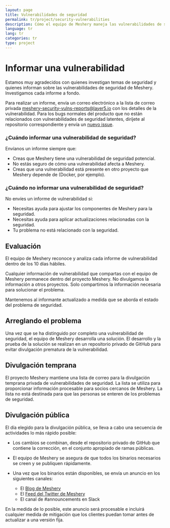 ```yaml
---
layout: page
title: Vulnerabilidades de seguridad
permalink: tr/project/security-vulnerabilities
description: Cómo el equipo de Meshery maneja las vulnerabilidades de seguridad.
language: tr
lang: tr
categories: tr
type: project
---
```


# Informar una vulnerabilidad

Estamos muy agradecidos con quienes investigan temas de seguridad y quienes informan
sobre las vulnerabilidades de seguridad de Meshery. Investigamos cada informe a fondo.

Para realizar un informe, envía un correo electrónico
a la lista de correo privada [meshery-security-vulns-reports@layer5.io](mailto:meshery-security-vulns-reports@layer5.io) con los detalles de la vulnerabilidad.
Para los bugs normales del producto que no están relacionados con vulnerabilidades de seguridad latentes, diríjete al repositorio correspondiente
y envía un [nuevo issue](https://github.com/layer5io/meshery/issues/new/choose).

### ¿Cuándo informar una vulnerabilidad de seguridad?

Envíanos un informe siempre que:

- Creas que Meshery tiene una vulnerabilidad de seguridad potencial.
- No estás seguro de cómo una vulnerabilidad afecta a Meshery.
- Creas que una vulnerabilidad está presente en otro proyecto que Meshery
  depende de (Docker, por ejemplo).

### ¿Cuándo no informar una vulnerabilidad de seguridad?

No envíes un informe de vulnerabilidad si:

- Necesitas ayuda para ajustar los componentes de Meshery para la seguridad.
- Necesitas ayuda para aplicar actualizaciones relacionadas con la seguridad.
- Tu problema no está relacionado con la seguridad.

## Evaluación

El equipo de Meshery reconoce y analiza cada informe de vulnerabilidad dentro de los 10 días hábiles.

Cualquier información de vulnerabilidad que compartas con el equipo de Meshery permanece
dentro del proyecto Meshery. No divulgamos la información a otros
proyectos. Solo compartimos la información necesaria para solucionar el problema.

Mantenemos al informante actualizado a medida que se aborda el estado del problema de seguridad.

## Arreglando el problema

Una vez que se ha distinguido por completo una vulnerabilidad de seguridad, el equipo de Meshery desarrolla una solución.
El desarrollo y la prueba de la solución se realizan en un repositorio privado de GitHub para evitar
divulgación prematura de la vulnerabilidad.

## Divulgación temprana

El proyecto Meshery mantiene una lista de correo para la divulgación temprana privada de vulnerabilidades de seguridad.
La lista se utiliza para proporcionar información procesable para socios cercanos de Meshery. La lista no está destinada
para que las personas se enteren de los problemas de seguridad.

## Divulgación pública

El día elegido para la divulgación pública, se lleva a cabo una secuencia de actividades lo más rápido posible:

- Los cambios se combinan, desde el repositorio privado de GitHub que contiene la corrección, en el conjunto apropiado de ramas públicas.

- El equipo de Meshery se asegura de que todos los binarios necesarios se creen y se publiquen rápidamente.

- Una vez que los binarios están disponibles, se envía un anuncio en los siguientes canales:

  - El [Blog de Meshery](https://meshery.io/blog/)
  - El [Feed del Twitter de Meshery](https://twitter.com/mesheryio)
  - El canal de #announcements en Slack

En la medida de lo posible, este anuncio será procesable e incluirá cualquier medida de mitigación que los clientes puedan tomar antes de
actualizar a una versión fija.
